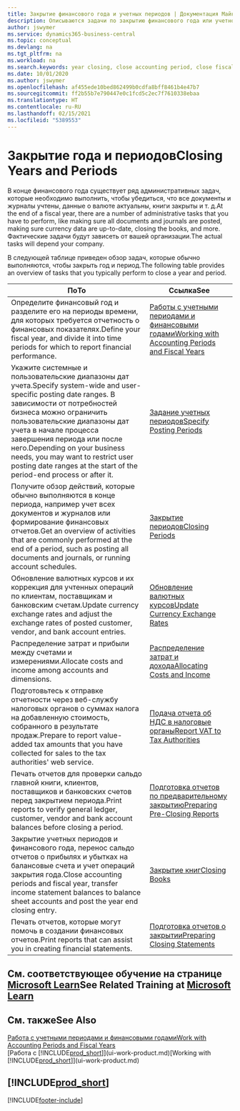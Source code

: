 ```yaml
---
title: Закрытие финансового года и учетных периодов | Документация Майкрософт
description: Описываются задачи по закрытию финансового года или учетного периода, например, проверка того, что документы и журналы учтены, а также сверка балансов банковских счетов.
author: jswymer
ms.service: dynamics365-business-central
ms.topic: conceptual
ms.devlang: na
ms.tgt_pltfrm: na
ms.workload: na
ms.search.keywords: year closing, close accounting period, close fiscal year, bank account detailed trial balance
ms.date: 10/01/2020
ms.author: jswymer
ms.openlocfilehash: af455ede10bed862499b0cdfa8bff8461b4e47b7
ms.sourcegitcommit: ff2b55b7e790447e0c1fcd5c2ec7f7610338ebaa
ms.translationtype: HT
ms.contentlocale: ru-RU
ms.lasthandoff: 02/15/2021
ms.locfileid: "5389553"
---
```

# <a name="closing-years-and-periods"></a><span data-ttu-id="0f0d4-103">Закрытие года и периодов</span><span class="sxs-lookup"><span data-stu-id="0f0d4-103">Closing Years and Periods</span></span>

<span data-ttu-id="0f0d4-104">В конце финансового года существует ряд административных задач, которые необходимо выполнить, чтобы убедиться, что все документы и журналы учтены, данные о валюте актуальны, книги закрыты и т. д.</span><span class="sxs-lookup"><span data-stu-id="0f0d4-104">At the end of a fiscal year, there are a number of administrative tasks that you have to perform, like making sure all documents and journals are posted, making sure currency data are up-to-date, closing the books, and more.</span></span> <span data-ttu-id="0f0d4-105">Фактические задачи будут зависеть от вашей организации.</span><span class="sxs-lookup"><span data-stu-id="0f0d4-105">The actual tasks will depend your company.</span></span>

<span data-ttu-id="0f0d4-106">В следующей таблице приведен обзор задач, которые обычно выполняются, чтобы закрыть год и период.</span><span class="sxs-lookup"><span data-stu-id="0f0d4-106">The following table provides an overview of tasks that you typically perform to close a year and period.</span></span>

| <span data-ttu-id="0f0d4-107">По</span><span class="sxs-lookup"><span data-stu-id="0f0d4-107">To</span></span> | <span data-ttu-id="0f0d4-108">Ссылка</span><span class="sxs-lookup"><span data-stu-id="0f0d4-108">See</span></span> |
| --- | --- |
| <span data-ttu-id="0f0d4-109">Определите финансовый год и разделите его на периоды времени, для которых требуется отчетность о финансовых показателях.</span><span class="sxs-lookup"><span data-stu-id="0f0d4-109">Define your fiscal year, and divide it into time periods for which to report financial performance.</span></span> | [<span data-ttu-id="0f0d4-110">Работы с учетными периодами и финансовыми годами</span><span class="sxs-lookup"><span data-stu-id="0f0d4-110">Working with Accounting Periods and Fiscal Years</span></span>](finance-accounting-periods-and-fiscal-years.md)|
| <span data-ttu-id="0f0d4-111">Укажите системные и пользовательские диапазоны дат учета.</span><span class="sxs-lookup"><span data-stu-id="0f0d4-111">Specify system-wide and user-specific posting date ranges.</span></span> <span data-ttu-id="0f0d4-112">В зависимости от потребностей бизнеса можно ограничить пользовательские диапазоны дат учета в начале процесса завершения периода или после него.</span><span class="sxs-lookup"><span data-stu-id="0f0d4-112">Depending on your business needs, you may want to restrict user posting date ranges at the start of the period-end process or after it.</span></span> |[<span data-ttu-id="0f0d4-113">Задание учетных периодов</span><span class="sxs-lookup"><span data-stu-id="0f0d4-113">Specify Posting Periods</span></span>](finance-how-specify-posting-periods.md) |
| <span data-ttu-id="0f0d4-114">Получите обзор действий, которые обычно выполняются в конце периода, например учет всех документов и журналов или формирование финансовых отчетов.</span><span class="sxs-lookup"><span data-stu-id="0f0d4-114">Get an overview of activities that are commonly performed at the end of a period, such as posting all documents and journals, or running account schedules.</span></span> |[<span data-ttu-id="0f0d4-115">Закрытие периодов</span><span class="sxs-lookup"><span data-stu-id="0f0d4-115">Closing Periods</span></span>](year-how-complete-period-end-processes.md) |
| <span data-ttu-id="0f0d4-116">Обновление валютных курсов и их коррекция для учтенных операций по клиентам, поставщикам и банковским счетам.</span><span class="sxs-lookup"><span data-stu-id="0f0d4-116">Update currency exchange rates and adjust the exchange rates of posted customer, vendor, and bank account entries.</span></span> |[<span data-ttu-id="0f0d4-117">Обновление валютных курсов</span><span class="sxs-lookup"><span data-stu-id="0f0d4-117">Update Currency Exchange Rates</span></span>](finance-how-update-currencies.md) |
| <span data-ttu-id="0f0d4-118">Распределение затрат и прибыли между счетами и измерениями.</span><span class="sxs-lookup"><span data-stu-id="0f0d4-118">Allocate costs and income among accounts and dimensions.</span></span> |[<span data-ttu-id="0f0d4-119">Распределение затрат и дохода</span><span class="sxs-lookup"><span data-stu-id="0f0d4-119">Allocating Costs and Income</span></span>](year-allocate-costs-income.md) |
| <span data-ttu-id="0f0d4-120">Подготовьтесь к отправке отчетности через веб-службу налоговых органов о суммах налога на добавленную стоимость, собранного в результате продаж.</span><span class="sxs-lookup"><span data-stu-id="0f0d4-120">Prepare to report value-added tax amounts that you have collected for sales to the tax authorities' web service.</span></span> |[<span data-ttu-id="0f0d4-121">Подача отчета об НДС в налоговые органы</span><span class="sxs-lookup"><span data-stu-id="0f0d4-121">Report VAT to Tax Authorities</span></span>](finance-how-report-vat.md)|
| <span data-ttu-id="0f0d4-122">Печать отчетов для проверки сальдо главной книги, клиентов, поставщиков и банковских счетов перед закрытием периода.</span><span class="sxs-lookup"><span data-stu-id="0f0d4-122">Print reports to verify general ledger, customer, vendor and bank account balances before closing a period.</span></span> |[<span data-ttu-id="0f0d4-123">Подготовка отчетов по предварительному закрытию</span><span class="sxs-lookup"><span data-stu-id="0f0d4-123">Preparing Pre-Closing Reports</span></span>](year-prepare-preclose-reports.md) |
| <span data-ttu-id="0f0d4-124">Закрытие учетных периодов и финансового года, перенос сальдо отчетов о прибылях и убытках на балансовые счета и учет операций закрытия года.</span><span class="sxs-lookup"><span data-stu-id="0f0d4-124">Close accounting periods and fiscal year, transfer income statement balances to balance sheet accounts and post the year end closing entry.</span></span> |[<span data-ttu-id="0f0d4-125">Закрытие книг</span><span class="sxs-lookup"><span data-stu-id="0f0d4-125">Closing Books</span></span>](year-close-books.md) |
| <span data-ttu-id="0f0d4-126">Печать отчетов, которые могут помочь в создании финансовых отчетов.</span><span class="sxs-lookup"><span data-stu-id="0f0d4-126">Print reports that can assist you in creating financial statements.</span></span> |[<span data-ttu-id="0f0d4-127">Подготовка отчетов о закрытии</span><span class="sxs-lookup"><span data-stu-id="0f0d4-127">Preparing Closing Statements</span></span>](year-prepare-close-statement.md) |

## <a name="see-related-training-at-microsoft-learn"></a><span data-ttu-id="0f0d4-128">См. соответствующее обучение на странице [Microsoft Learn](/learn/modules/close-fiscal-year-dynamics-365-business-central/index)</span><span class="sxs-lookup"><span data-stu-id="0f0d4-128">See Related Training at [Microsoft Learn](/learn/modules/close-fiscal-year-dynamics-365-business-central/index)</span></span>

## <a name="see-also"></a><span data-ttu-id="0f0d4-129">См. также</span><span class="sxs-lookup"><span data-stu-id="0f0d4-129">See Also</span></span>

[<span data-ttu-id="0f0d4-130">Работа с учетными периодами и финансовыми годами</span><span class="sxs-lookup"><span data-stu-id="0f0d4-130">Work with Accounting Periods and Fiscal Years</span></span>](finance-accounting-periods-and-fiscal-years.md)  
<span data-ttu-id="0f0d4-131">[Работа с [!INCLUDE[prod_short](includes/prod_short.md)]](ui-work-product.md)</span><span class="sxs-lookup"><span data-stu-id="0f0d4-131">[Working with [!INCLUDE[prod_short](includes/prod_short.md)]](ui-work-product.md)</span></span>

## [!INCLUDE[prod_short](includes/free_trial_md.md)]  


[!INCLUDE[footer-include](includes/footer-banner.md)]